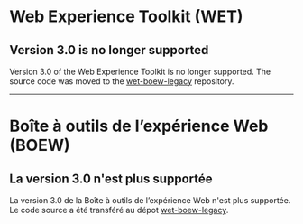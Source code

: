 # Web Experience Toolkit (WET)

## Version 3.0 is no longer supported

Version 3.0 of the Web Experience Toolkit is no longer supported. The source code was moved to the [wet-boew-legacy](https://github.com/wet-boew/wet-boew-legacy) repository.


-------------------------------------------------------------------

# Boîte à outils de l’expérience Web (BOEW)

## La version 3.0 n'est plus supportée

La version 3.0 de la Boîte à outils de l’expérience Web n'est plus supportée. Le code source a été transféré au dépot [wet-boew-legacy](https://github.com/wet-boew/wet-boew-legacy).